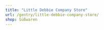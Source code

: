 ```yaml
---
title: "Little Debbie Company Store"
url: /gentry/little-debbie-company-store/
shop: Süßwaren
---
```

